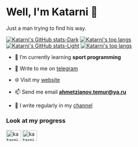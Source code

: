 # Well, I'm Katarni 🤩
Just a man trying to find his way.

[![Katarni's GitHub stats-Dark](https://github-readme-stats.vercel.app/api?username=Katarni\&show_icons=true\&theme=dark#gh-dark-mode-only)](https://github.com/Katarni/github-readme-stats#responsive-card-theme#gh-dark-mode-only)   [![Katarni's top langs](https://github-readme-stats.vercel.app/api/top-langs?username=katarni&show_icons=true&locale=en&layout=compact&theme=dark#gh-dark-mode-only)](https://github-readme-stats.vercel.app/api/top-langs?username=katarni&show_icons=true&locale=en&layout=compact&theme=dark#gh-dark-mode-only)
[![Katarni's GitHub stats-Light](https://github-readme-stats.vercel.app/api?username=Katarni\&show_icons=true\&theme=light#gh-light-mode-only)](https://github.com/Katarni/github-readme-stats#responsive-card-theme#gh-light-mode-only)   [![Katarni's top langs](https://github-readme-stats.vercel.app/api/top-langs?username=katarni&show_icons=true&locale=en&layout=compact&theme=light#gh-light-mode-only)](https://github-readme-stats.vercel.app/api/top-langs?username=katarni&show_icons=true&locale=en&layout=compact&theme=light#gh-light-mode-only)


- 🌱 I’m currently learning **sport programming**

- 📨 Write to me on [telegram](https://t.me/Katarni)

- 🌐 Visit my [website](https://katarni.me)

- 📫 Send me email **ahmetzianov.temur@ya.ru**

- 📝 I write regularly in my [channel](https://t.me/+q0oHX43KUvk2NTUy)

<h3 align="left">Look at my progress</h3>
<p align="left">
<a href="https://codeforces.com/profile/katarni" target="blank"><img align="center" src="https://raw.githubusercontent.com/rahuldkjain/github-profile-readme-generator/master/src/images/icons/Social/codeforces.svg" alt="katarni" height="30" width="40" /></a>
<a href="https://www.leetcode.com/katarni" target="blank"><img align="center" src="https://raw.githubusercontent.com/rahuldkjain/github-profile-readme-generator/master/src/images/icons/Social/leet-code.svg" alt="katarni" height="30" width="40" /></a>
</p>
